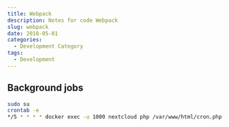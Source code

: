 ```yaml
---
title: Webpack
description: Notes for code Webpack
slug: webpack
date: 2018-05-01
categories:
  - Development Category
tags:
  - Development
---
```


## Background jobs

```Bash
sudo su
crontab -e
*/5 * * * * docker exec -u 1000 nextcloud php /var/www/html/cron.php
```